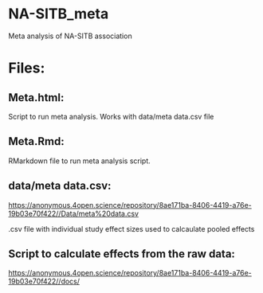 # NA-SITB_meta
Meta analysis of NA-SITB association

# Files:

## Meta.html: 
Script to run meta analysis. Works with data/meta data.csv file

## Meta.Rmd: 
RMarkdown file to run meta analysis script. 

## data/meta data.csv: 
https://anonymous.4open.science/repository/8ae171ba-8406-4419-a76e-19b03e70f422//Data/meta%20data.csv

.csv file with individual study effect sizes used to calcaulate pooled effects

## Script to calculate effects from the raw data: 
https://anonymous.4open.science/repository/8ae171ba-8406-4419-a76e-19b03e70f422//docs/
 
